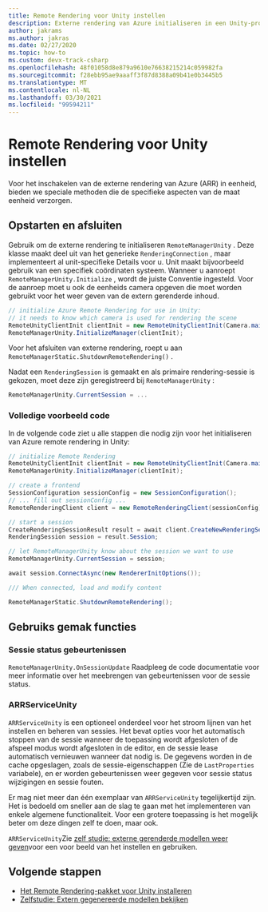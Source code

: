 ```yaml
---
title: Remote Rendering voor Unity instellen
description: Externe rendering van Azure initialiseren in een Unity-project
author: jakrams
ms.author: jakras
ms.date: 02/27/2020
ms.topic: how-to
ms.custom: devx-track-csharp
ms.openlocfilehash: 48f01058d8e879a9610e76638215214c059982fa
ms.sourcegitcommit: f28ebb95ae9aaaff3f87d8388a09b41e0b3445b5
ms.translationtype: MT
ms.contentlocale: nl-NL
ms.lasthandoff: 03/30/2021
ms.locfileid: "99594211"
---
```

# <a name="set-up-remote-rendering-for-unity"></a>Remote Rendering voor Unity instellen

Voor het inschakelen van de externe rendering van Azure (ARR) in eenheid, bieden we speciale methoden die de specifieke aspecten van de maat eenheid verzorgen.

## <a name="startup-and-shutdown"></a>Opstarten en afsluiten

Gebruik om de externe rendering te initialiseren `RemoteManagerUnity` . Deze klasse maakt deel uit van het generieke `RenderingConnection` , maar implementeert al unit-specifieke Details voor u. Unit maakt bijvoorbeeld gebruik van een specifiek coördinaten systeem. Wanneer u aanroept `RemoteManagerUnity.Initialize` , wordt de juiste Conventie ingesteld. Voor de aanroep moet u ook de eenheids camera opgeven die moet worden gebruikt voor het weer geven van de extern gerenderde inhoud.

```cs
// initialize Azure Remote Rendering for use in Unity:
// it needs to know which camera is used for rendering the scene
RemoteUnityClientInit clientInit = new RemoteUnityClientInit(Camera.main);
RemoteManagerUnity.InitializeManager(clientInit);
```

Voor het afsluiten van externe rendering, roept u aan `RemoteManagerStatic.ShutdownRemoteRendering()` .

Nadat een `RenderingSession` is gemaakt en als primaire rendering-sessie is gekozen, moet deze zijn geregistreerd bij `RemoteManagerUnity` :

```cs
RemoteManagerUnity.CurrentSession = ...
```

### <a name="full-example-code"></a>Volledige voorbeeld code

In de volgende code ziet u alle stappen die nodig zijn voor het initialiseren van Azure remote rendering in Unity:

```cs
// initialize Remote Rendering
RemoteUnityClientInit clientInit = new RemoteUnityClientInit(Camera.main);
RemoteManagerUnity.InitializeManager(clientInit);

// create a frontend
SessionConfiguration sessionConfig = new SessionConfiguration();
// ... fill out sessionConfig ...
RemoteRenderingClient client = new RemoteRenderingClient(sessionConfig);

// start a session
CreateRenderingSessionResult result = await client.CreateNewRenderingSessionAsync(new RenderingSessionCreationOptions(RenderingSessionVmSize.Standard, 0, 30));
RenderingSession session = result.Session;

// let RemoteManagerUnity know about the session we want to use
RemoteManagerUnity.CurrentSession = session;

await session.ConnectAsync(new RendererInitOptions());

/// When connected, load and modify content

RemoteManagerStatic.ShutdownRemoteRendering();
```

## <a name="convenience-functions"></a>Gebruiks gemak functies

### <a name="session-state-events"></a>Sessie status gebeurtenissen

`RemoteManagerUnity.OnSessionUpdate` Raadpleeg de code documentatie voor meer informatie over het meebrengen van gebeurtenissen voor de sessie status.

### <a name="arrserviceunity"></a>ARRServiceUnity

`ARRServiceUnity` is een optioneel onderdeel voor het stroom lijnen van het instellen en beheren van sessies. Het bevat opties voor het automatisch stoppen van de sessie wanneer de toepassing wordt afgesloten of de afspeel modus wordt afgesloten in de editor, en de sessie lease automatisch vernieuwen wanneer dat nodig is. De gegevens worden in de cache opgeslagen, zoals de sessie-eigenschappen (Zie de `LastProperties` variabele), en er worden gebeurtenissen weer gegeven voor sessie status wijzigingen en sessie fouten.

Er mag niet meer dan één exemplaar van `ARRServiceUnity` tegelijkertijd zijn. Het is bedoeld om sneller aan de slag te gaan met het implementeren van enkele algemene functionaliteit. Voor een grotere toepassing is het mogelijk beter om deze dingen zelf te doen, maar ook.

`ARRServiceUnity`Zie [zelf studie: externe gerenderde modellen weer geven](../../tutorials/unity/view-remote-models/view-remote-models.md)voor een voor beeld van het instellen en gebruiken.

## <a name="next-steps"></a>Volgende stappen

* [Het Remote Rendering-pakket voor Unity installeren](install-remote-rendering-unity-package.md)
* [Zelfstudie: Extern gegenereerde modellen bekijken](../../tutorials/unity/view-remote-models/view-remote-models.md)
